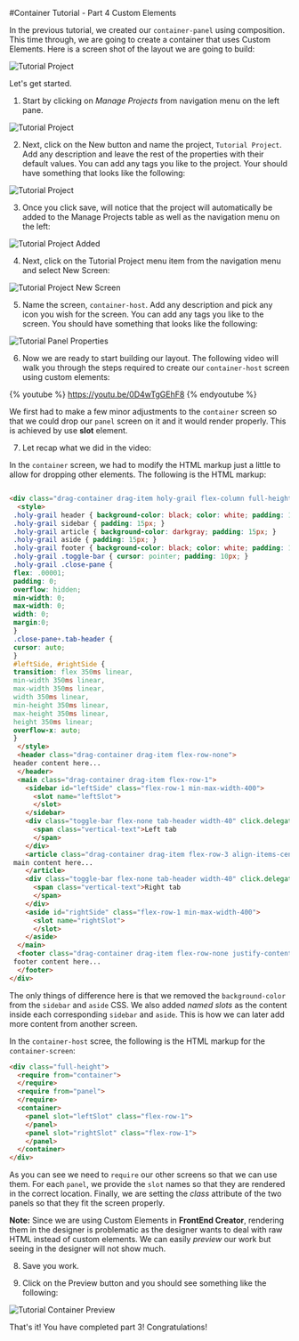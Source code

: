 #Container Tutorial - Part 4 Custom Elements

In the previous tutorial, we created our `container-panel` using composition. This time through, we are going to create a container that uses Custom Elements. Here is a screen shot of the layout we are going to build:

![Tutorial Project](../assets/images/tutorials/tutorial-container4-panel.png)


Let's get started.

1) Start by clicking on *Manage Projects* from navigation menu on the left pane.

![Tutorial Project](../assets/images/tutorials/tutorial-manage-projects.png)

2) Next, click on the New button and name the project, `Tutorial Project`. Add any description and leave the rest of the properties with their default values. You can add any tags you like to the project. Your should have something that looks like the following:

![Tutorial Project](../assets/images/tutorials/tutorial-project.png)

3) Once you click save, will notice that the project will automatically be added to the Manage Projects table as well as the navigation menu on the left:

![Tutorial Project Added](../assets/images/tutorials/tutorial-project-added.png)

4) Next, click on the Tutorial Project menu item from the navigation menu and select New Screen:

![Tutorial Project New Screen](../assets/images/tutorials/tutorial-project-new-screen.png)

5) Name the screen, `container-host`. Add any description and pick any icon you wish for the screen. You can add any tags you like to the screen. You should have something that looks like the following:

![Tutorial Panel Properties](../assets/images/tutorials/tutorial-container4-properties.png)

6) Now we are ready to start building our layout. The following video will walk you through the steps required to create our `container-host` screen using custom elements:

{% youtube %}
  https://youtu.be/0D4wTgGEhF8
{% endyoutube %}


We first had to make a few minor adjustments to the `container` screen so that we could drop our `panel` screen on it and it would render properly. This is achieved by use **slot** element.

7) Let recap what we did in the video:

In the `container` screen, we had to modify the HTML markup just a little to allow for dropping other elements. The following is the HTML markup:

```html

<div class="drag-container drag-item holy-grail flex-column full-height">  
  <style>
 .holy-grail header { background-color: black; color: white; padding: 15px; }
 .holy-grail sidebar { padding: 15px; }
 .holy-grail article { background-color: darkgray; padding: 15px; }
 .holy-grail aside { padding: 15px; }
 .holy-grail footer { background-color: black; color: white; padding: 15px; }
 .holy-grail .toggle-bar { cursor: pointer; padding: 10px; }
 .holy-grail .close-pane {
 flex: .00001;
 padding: 0;
 overflow: hidden;
 min-width: 0;
 max-width: 0;
 width: 0;
 margin:0;
 }
 .close-pane+.tab-header {
 cursor: auto;
 }
 #leftSide, #rightSide {
 transition: flex 350ms linear,
 min-width 350ms linear, 
 max-width 350ms linear, 
 width 350ms linear,
 min-height 350ms linear,
 max-height 350ms linear,
 height 350ms linear;
 overflow-x: auto;
 }  
  </style>  
  <header class="drag-container drag-item flex-row-none">
 header content here...  
  </header>  
  <main class="drag-container drag-item flex-row-1">  
    <sidebar id="leftSide" class="flex-row-1 min-max-width-400"> 
      <slot name="leftSlot">
      </slot> 
    </sidebar>  
    <div class="toggle-bar flex-none tab-header width-40" click.delegate="actions.toggleLeftSide()">  
      <span class="vertical-text">Left tab  
      </span>  
    </div>  
    <article class="drag-container drag-item flex-row-3 align-items-center justify-content-center">
 main content here...  
    </article>  
    <div class="toggle-bar flex-none tab-header width-40" click.delegate="actions.toggleRightSide()">  
      <span class="vertical-text">Right tab  
      </span>  
    </div>  
    <aside id="rightSide" class="flex-row-1 min-max-width-400"> 
      <slot name="rightSlot">
      </slot> 
    </aside>  
  </main>  
  <footer class="drag-container drag-item flex-row-none justify-content-end">
 footer content here...  
  </footer>
</div>
```

The only things of difference here is that we removed the `background-color` from the `sidebar` and `aside` CSS. We also added *named slots* as the content inside each corresponding `sidebar` and `aside`. This is how we can later add more content from another screen.

In the `container-host` scree, the following is the HTML markup for the `container-screen`: 

```html
<div class="full-height"> 
  <require from="container">
  </require> 
  <require from="panel">
  </require> 
  <container>
    <panel slot="leftSlot" class="flex-row-1">
    </panel>
    <panel slot="rightSlot" class="flex-row-1">
    </panel>
  </container>
</div>
```

As you can see we need to `require` our other screens so that we can use them. For each `panel`, we provide the `slot` names so that they are rendered in the correct location. Finally, we are setting the *class* attribute of the two panels so that they fit the screen properly.

**Note:** Since we are using Custom Elements in **FrontEnd Creator**, rendering them in the designer is problematic as the designer wants to deal with raw HTML instead of custom elements. We can easily *preview* our work but seeing in the designer will not show much.

8) Save you work.

9) Click on the Preview button and you should see something like the following:

![Tutorial Container Preview](../assets/images/tutorials/tutorial-container-panel-preview.gif)

That's it! You have completed part 3! Congratulations!
